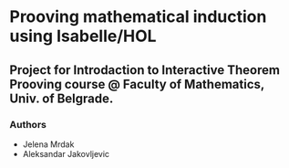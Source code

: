 # Prooving mathematical induction using Isabelle/HOL

## Project for Introdaction to Interactive Theorem Prooving course @ Faculty of Mathematics, Univ. of Belgrade.

### Authors
- Jelena Mrdak
- Aleksandar Jakovljevic
